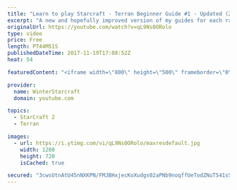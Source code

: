 ```yaml
---
title: "Learn to play Starcraft - Terran Beginner Guide #1 - Updated (2017 LOTV)"
excerpt: "A new and hopefully improved version of my guides for each race where I go over as many basics as possible while doing it live :)  I strongly believe that a super structured guide style is not very helpful compared to watching/playing the game actively.  Feedback is greatly appreciated. -- Watch live"
originalUrl: https://youtube.com/watch?v=qL9Ns0ORolo
type: video
price: Free
length: PT44M51S
publishedDateTime: 2017-11-19T17:08:52Z
heat: 54

featuredContent: "<iframe width=\"800\" height=\"500\" frameborder=\"0\" src=\"https://www.youtube.com/embed/qL9Ns0ORolo\" allow=\"accelerometer; autoplay; encrypted-media; gyroscope; picture-in-picture\" allowfullscreen></iframe>"

provider:
  name: WinterStarcraft
  domain: youtube.com

topics:
  - StarCraft 2
  - Terran

images:
  - url: https://i.ytimg.com/vi/qL9Ns0ORolo/maxresdefault.jpg
    width: 1280
    height: 720
    isCached: true

secured: "3cwsUtnAtU45nNXKPN/FMJBHxjecKoXudgs02aPNb9noqffUeTodZNuT541sS+C46Lkr8Ua3DtG2lDfFjvIUZ9Bc3Sq6eBeW+qE5Rij4m5befJVxLZddMEUPV8KWcHvX0iGL0zbTdUxhoymEmYyF65ko/PeR38zx/bGMP4bTxNTnNuqMpVrdZoF4vxI4WAj7ZZflW//tj4zz16Jc3kqhmdl1zfO1uCQ/p+DRnW25z8Cs89KG4iORedNQiPwuk9bYUTCRKaaYIm5uvpqCwzGvKcBI4B3KMZXUs7M+iso5eR9Jrbre43yIS79n7Zrl1AWW0s7UPgUTBziIqiXsv/fACQCUeKoDW+kQ36dyQl0dkGZxpHQiQWSqg3/cWEn/slbTJFvYDPTyrjnY1+uni+wgX0DRlTK9kQT3UthZ1gg9ITscSAVpMbX7sQJCVgOni2E+;Qke8AFdVlcCy92kJHd45+Q=="
---
```


